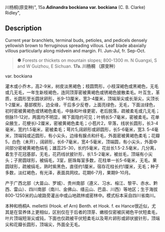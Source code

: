 川杨桐(原变种)",
15a.**Adinandra bockiana var. bockiana** (C. B. Clarke) Ridley",

## Description
Current year branchlets, terminal buds, petioles, and pedicels densely yellowish brown to ferruginous spreading villous. Leaf blade abaxially villous particularly along midvein and margin. Fl. Jun-Jul, fr. Sep-Oct.

> ●  Forests or thickets on mountain slopes; 800-1300 m. N Guangxi, S and W Guizhou, E Sichuan.
**17a. 川杨桐 （原变种）**

var. bockiana

灌木或小乔木，高2-9米，树皮淡黑褐色；枝圆筒形，小枝深褐色或黑褐色，无毛或几无毛，一年生新枝褐色，连同顶芽密被黄褐色或锈褐色披散柔毛。叶互生，革质，长圆形至长圆状卵形，长9-13厘米，宽3-4厘米，顶端渐尖或长渐尖，尖顶长1-2厘米，基部楔形，边全缘，干后多少反卷，上面亮绿色，无毛，下面淡绿色，初时密被黄褐色或锈褐色柔毛，中脉和叶缘更密，老后脱落，疏被柔毛或几无毛；侧脉11-12对，两面均不明显，稀下面隐约可见；叶柄长5-7毫米，密被柔毛。花单朵腋生，花梗长l-2厘米，密被黄褐色柔毛；小苞片2，早落，线状长圆形，长3-4毫米，宽约1.5毫米，密被柔毛；萼片5,阔卵形或卵圆形，长5-6毫米，宽3. 5-4毫米，顶端钝或近圆形，有小尖头，边缘有腺点和纤毛，外面密被黄褐色柔毛；花瓣5，白色（未开），阔卵形，长6-7毫米，宽4-5毫米，顶端圆，有小尖头，外面中间部分密被黄褐色绢毛；雄蕊25-30，长约5毫米，花丝长1.5-2.5毫米，几分离，着生于花冠基部，无毛，花药线状披针形，长1.5-2毫米，被丝毛，顶端有小尖头；子房圆球形，被绢毛，3室，胚珠每室多数，花柱单一长5-6毫米，无毛。果圆球形，疏被绢毛，熟时紫黑色，直径约1厘米，宿存花柱长约1厘米，无毛；种子多数，淡红褐色，有光泽，表面具网纹。花期6-7月，果期9-10月。

产于广西北部（大苗山、罗城）、贵州南部（遵义、习水、榕江、黎平、赤水、黔西、雷山）、四川南部（南川、金佛山、缙云山、巴县、川西）等地区；生于海拔800-1250米的山坡路旁灌丛中或山地疏林或密林中。模式标本采自四川省南川。

本种和杨桐A. mellettii (Hook. ef Arn) Benth. et Hook. f. ex Hance很近似，尤其是在营养体上更相似，区别仅在于后者的顶芽、嫩枝仅密被灰褐色平伏短柔毛，叶片顶端短渐尖或钝，下面也仅疏被平伏短柔毛以及萼片卵形或卵状披针形，顶端尖和花瓣长圆形，顶端尖，外面全无毛。
